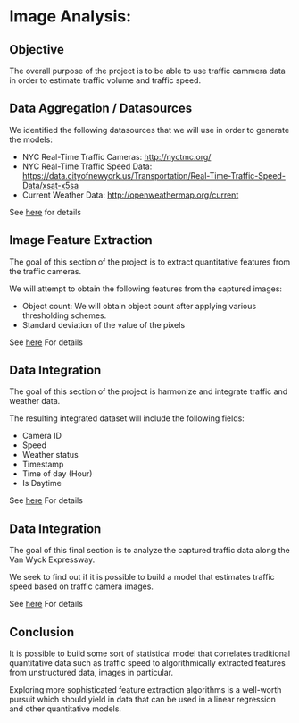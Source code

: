 # Image Analysis:

## Objective

The overall purpose of the project is to be able to use traffic cammera data in order to estimate traffic volume and traffic speed.

## Data Aggregation / Datasources

We identified the following datasources that we will use in order to generate the models:

* NYC Real-Time Traffic Cameras: http://nyctmc.org/
* NYC Real-Time Traffic Speed Data: https://data.cityofnewyork.us/Transportation/Real-Time-Traffic-Speed-Data/xsat-x5sa
* Current Weather Data: http://openweathermap.org/current

See [here](project_data_capturing.ipynb) for details

## Image Feature Extraction

The goal of this section of the project is to extract quantitative features from the traffic cameras.

We will attempt to obtain the following features from the captured images:

* Object count: We will obtain object count after applying various thresholding schemes.
* Standard deviation of the value of the pixels

See [here](project_image_processing.ipynb) For details

## Data Integration

The goal of this section of the project is harmonize and integrate traffic and weather data.

The resulting integrated dataset will include the following fields:

* Camera ID
* Speed
* Weather status
* Timestamp
* Time of day (Hour)
* Is Daytime

See [here](project_traffic_and_weather_data_integration.ipynb) For details

## Data Integration

The goal of this final section is to analyze the captured traffic data along the Van Wyck Expressway.

We seek to find out if it is possible to build a model that estimates traffic speed based on traffic camera images.

See [here](project_data_analysis.ipynb) For details

## Conclusion

It is possible to build some sort of statistical model that correlates traditional quantitative data such as traffic speed to algorithmically extracted features from unstructured data, images in particular.

Exploring more sophisticated feature extraction algorithms is a well-worth pursuit which should yield in data that can be used in a linear regression and other quantitative models.
